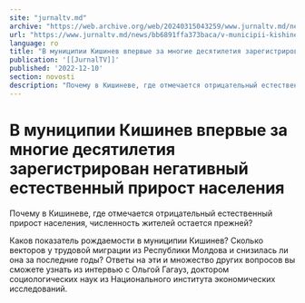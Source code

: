 ```yaml
---
site: "jurnaltv.md"
archive: "https://web.archive.org/web/20240315043259/www.jurnaltv.md/news/bb6891ffa373baca/v-municipii-kishinev-vpervye-za-mnogie-desyatiletiya-zaregistrirovan-negativnyy-estestvennyy-prirost-naseleniya.html"
url: "https://www.jurnaltv.md/news/bb6891ffa373baca/v-municipii-kishinev-vpervye-za-mnogie-desyatiletiya-zaregistrirovan-negativnyy-estestvennyy-prirost-naseleniya.html"
language: ro
title: "В муниципии Кишинев впервые за многие десятилетия зарегистрирован негативный естественный прирост населения"
publication: '[[JurnalTV]]'
published: '2022-12-10'
section: novosti
description: "Почему в Кишиневе, где отмечается отрицательный естественный прирост населения, численность жителей остается прежней?"
---
```


# В муниципии Кишинев впервые за многие десятилетия зарегистрирован негативный естественный прирост населения

Почему в Кишиневе, где отмечается отрицательный естественный прирост населения, численность жителей остается прежней?

Каков показатель рождаемости в муниципии Кишинев? Сколько векторов у трудовой миграции из Республики Молдова и снизилась ли она за последние годы? Ответы на эти и множество других вопросов вы сможете узнать из интервью с Ольгой Гагауз, доктором социологических наук из Национального института экономических исследований.